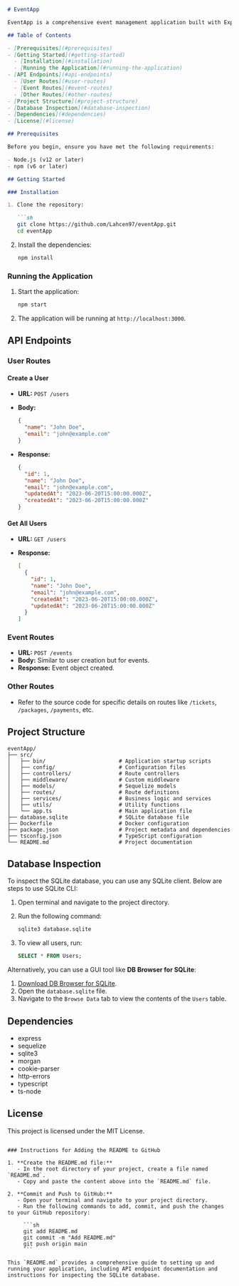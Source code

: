 ```markdown
# EventApp

EventApp is a comprehensive event management application built with Express.js, Sequelize ORM, and SQLite. It supports various functionalities like user management, event management, ticketing, and more.

## Table of Contents

- [Prerequisites](#prerequisites)
- [Getting Started](#getting-started)
  - [Installation](#installation)
  - [Running the Application](#running-the-application)
- [API Endpoints](#api-endpoints)
  - [User Routes](#user-routes)
  - [Event Routes](#event-routes)
  - [Other Routes](#other-routes)
- [Project Structure](#project-structure)
- [Database Inspection](#database-inspection)
- [Dependencies](#dependencies)
- [License](#license)

## Prerequisites

Before you begin, ensure you have met the following requirements:

- Node.js (v12 or later)
- npm (v6 or later)

## Getting Started

### Installation

1. Clone the repository:

   ```sh
   git clone https://github.com/Lahcen97/eventApp.git
   cd eventApp
   ```

2. Install the dependencies:

   ```sh
   npm install
   ```

### Running the Application

1. Start the application:

   ```sh
   npm start
   ```

2. The application will be running at `http://localhost:3000`.

## API Endpoints

### User Routes

#### Create a User

- **URL:** `POST /users`
- **Body:**

  ```json
  {
    "name": "John Doe",
    "email": "john@example.com"
  }
  ```

- **Response:**

  ```json
  {
    "id": 1,
    "name": "John Doe",
    "email": "john@example.com",
    "updatedAt": "2023-06-20T15:00:00.000Z",
    "createdAt": "2023-06-20T15:00:00.000Z"
  }
  ```

#### Get All Users

- **URL:** `GET /users`
- **Response:**

  ```json
  [
    {
      "id": 1,
      "name": "John Doe",
      "email": "john@example.com",
      "createdAt": "2023-06-20T15:00:00.000Z",
      "updatedAt": "2023-06-20T15:00:00.000Z"
    }
  ]
  ```

### Event Routes

- **URL:** `POST /events`
- **Body:** Similar to user creation but for events.
- **Response:** Event object created.

### Other Routes

- Refer to the source code for specific details on routes like `/tickets`, `/packages`, `/payments`, etc.

## Project Structure

```plaintext
eventApp/
├── src/
│   ├── bin/                       # Application startup scripts
│   ├── config/                    # Configuration files
│   ├── controllers/               # Route controllers
│   ├── middleware/                # Custom middleware
│   ├── models/                    # Sequelize models
│   ├── routes/                    # Route definitions
│   ├── services/                  # Business logic and services
│   ├── utils/                     # Utility functions
│   └── app.ts                     # Main application file
├── database.sqlite                # SQLite database file
├── Dockerfile                     # Docker configuration
├── package.json                   # Project metadata and dependencies
├── tsconfig.json                  # TypeScript configuration
└── README.md                      # Project documentation
```

## Database Inspection

To inspect the SQLite database, you can use any SQLite client. Below are steps to use SQLite CLI:

1. Open terminal and navigate to the project directory.
2. Run the following command:

   ```sh
   sqlite3 database.sqlite
   ```

3. To view all users, run:

   ```sql
   SELECT * FROM Users;
   ```

Alternatively, you can use a GUI tool like **DB Browser for SQLite**:

1. [Download DB Browser for SQLite](https://sqlitebrowser.org/dl/).
2. Open the `database.sqlite` file.
3. Navigate to the `Browse Data` tab to view the contents of the `Users` table.

## Dependencies

- express
- sequelize
- sqlite3
- morgan
- cookie-parser
- http-errors
- typescript
- ts-node

## License

This project is licensed under the MIT License.
```

### Instructions for Adding the README to GitHub

1. **Create the README.md file:**
   - In the root directory of your project, create a file named `README.md`.
   - Copy and paste the content above into the `README.md` file.

2. **Commit and Push to GitHub:**
   - Open your terminal and navigate to your project directory.
   - Run the following commands to add, commit, and push the changes to your GitHub repository:

     ```sh
     git add README.md
     git commit -m "Add README.md"
     git push origin main
     ```

This `README.md` provides a comprehensive guide to setting up and running your application, including API endpoint documentation and instructions for inspecting the SQLite database.
